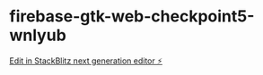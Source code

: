 # firebase-gtk-web-checkpoint5-wnlyub

[Edit in StackBlitz next generation editor ⚡️](https://stackblitz.com/~/github.com/CHOBEINCHI/firebase-gtk-web-checkpoint5-wnlyub)